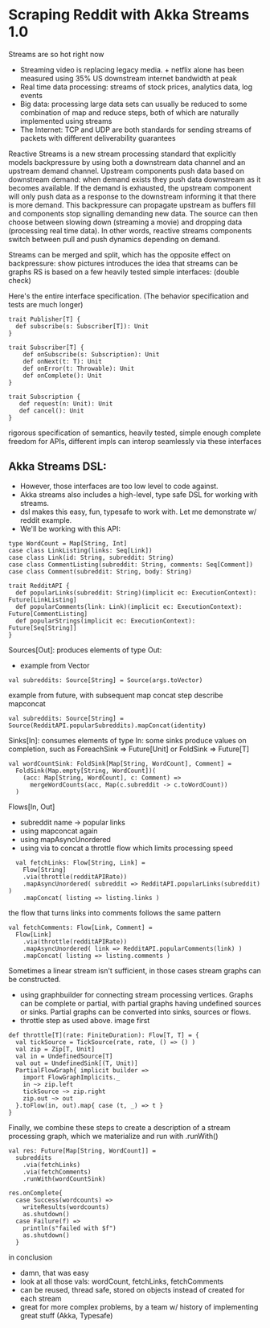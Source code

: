 Scraping Reddit with Akka Streams 1.0
=====================================

Streams are so hot right now

- Streaming video is replacing legacy media.
      + netflix alone has been measured using 35% US downstream internet bandwidth at peak
- Real time data processing: streams of stock prices, analytics data, log events
- Big data: processing large data sets can usually be reduced to some combination of map and reduce steps, both of which are naturally implemented using streams
- The Internet: TCP and UDP are both standards for sending streams of packets with different deliverability guarantees

Reactive Streams is a new stream processing standard that explicitly models backpressure by using both a downstream data channel and an upstream demand channel. Upstream components push data based on downstream demand: when demand exists they push data downstream as it becomes available. If the demand is exhausted, the upstream component will only push data as a response to the downstream informing it that there is more demand. This backpressure can propagate upstream as buffers fill and components stop signalling demanding new data. The source can then choose between slowing down (streaming a movie) and dropping data (processing real time data). In other words, reactive streams components switch between pull and push dynamics depending on demand.

Streams can be merged and split, which has the opposite effect on backpressure: 
show pictures
introduces the idea that streams can be graphs
RS is based on a few heavily tested simple interfaces: (double check)

Here's the entire interface specification. (The behavior specification and tests are much longer)

```
trait Publisher[T] {
  def subscribe(s: Subscriber[T]): Unit
}

trait Subscriber[T] {
    def onSubscribe(s: Subscription): Unit
    def onNext(t: T): Unit
    def onError(t: Throwable): Unit
    def onComplete(): Unit
}

trait Subscription {
   def request(n: Unit): Unit
   def cancel(): Unit
}
```

rigorous specification of semantics, heavily tested, simple enough complete freedom for APIs, different impls can interop seamlessly via these interfaces

Akka Streams DSL:
--------------------------

- However, those interfaces are too low level to code against.
- Akka streams also includes a high-level, type safe DSL for working with streams.
- dsl makes this easy, fun, typesafe to work with. Let me demonstrate w/ reddit example.
- We'll be working with this API:
```
type WordCount = Map[String, Int]
case class LinkListing(links: Seq[Link])
case class Link(id: String, subreddit: String)
case class CommentListing(subreddit: String, comments: Seq[Comment])
case class Comment(subreddit: String, body: String)

trait RedditAPI {
  def popularLinks(subreddit: String)(implicit ec: ExecutionContext): Future[LinkListing]
  def popularComments(link: Link)(implicit ec: ExecutionContext): Future[CommentListing]
  def popularStrings(implicit ec: ExecutionContext): Future[Seq[String]]
}
```

Sources[Out]: produces elements of type Out:
- example from Vector
```
val subreddits: Source[String] = Source(args.toVector)
```

example from future, with subsequent map concat step
describe mapconcat
```
val subreddits: Source[String] = Source(RedditAPI.popularSubreddits).mapConcat(identity)
```


Sinks[In]: consumes elements of type In:
some sinks produce values on completion, such as ForeachSink => Future[Unit] or FoldSink => Future[T]

```
val wordCountSink: FoldSink[Map[String, WordCount], Comment] =
  FoldSink(Map.empty[String, WordCount])( 
    (acc: Map[String, WordCount], c: Comment) => 
      mergeWordCounts(acc, Map(c.subreddit -> c.toWordCount))
  )
```

Flows[In, Out]
- subreddit name -> popular links
- using mapconcat again
- using mapAsyncUnordered
- using via to concat a throttle flow which limits processing speed

```
  val fetchLinks: Flow[String, Link] =
    Flow[String]
    .via(throttle(redditAPIRate))
    .mapAsyncUnordered( subreddit => RedditAPI.popularLinks(subreddit) )
    .mapConcat( listing => listing.links )
```

the flow that turns links into comments follows the same pattern

```
val fetchComments: Flow[Link, Comment] =
  Flow[Link]
    .via(throttle(redditAPIRate))
    .mapAsyncUnordered( link => RedditAPI.popularComments(link) )
    .mapConcat( listing => listing.comments )
```



Sometimes a linear stream isn't sufficient, in those cases stream graphs can be constructed.
 - using graphbuilder for connecting stream processing vertices. Graphs can be complete or partial, with partial graphs having undefined sources or sinks. Partial graphs can be converted into sinks, sources or flows.
 - throttle step as used above. image first

```
def throttle[T](rate: FiniteDuration): Flow[T, T] = {
  val tickSource = TickSource(rate, rate, () => () )
  val zip = Zip[T, Unit]
  val in = UndefinedSource[T]
  val out = UndefinedSink[(T, Unit)]
  PartialFlowGraph{ implicit builder =>
    import FlowGraphImplicits._
    in ~> zip.left
    tickSource ~> zip.right
    zip.out ~> out
  }.toFlow(in, out).map{ case (t, _) => t }
}
```


Finally, we combine these steps to create a description of a stream processing graph, which we materialize and run with .runWith()

```
val res: Future[Map[String, WordCount]] =
  subreddits
    .via(fetchLinks)
    .via(fetchComments)
    .runWith(wordCountSink)

res.onComplete{
  case Success(wordcounts) =>
    writeResults(wordcounts)
    as.shutdown()
  case Failure(f) =>
    println(s"failed with $f")
    as.shutdown()
  }
```


in conclusion
- damn, that was easy
- look at all those vals: wordCount, fetchLinks, fetchComments
- can be reused, thread safe, stored on objects instead of created for each stream
- great for more complex problems, by a team w/ history of implementing great stuff (Akka, Typesafe)
